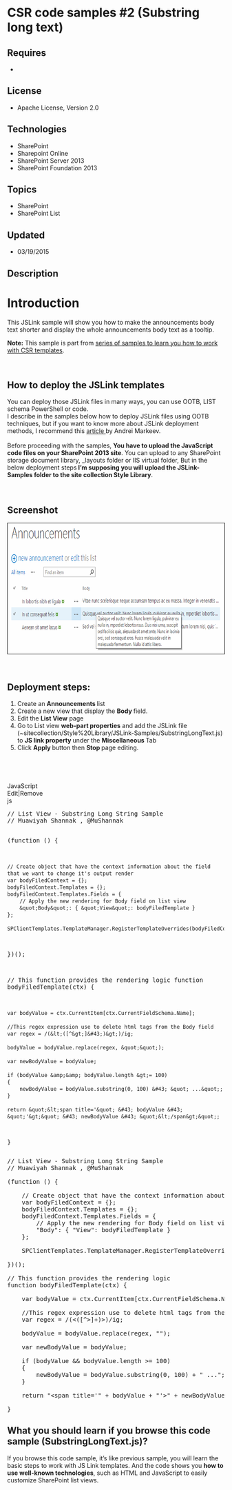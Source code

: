 # CSR code samples #2 (Substring long text)
## Requires
- 
## License
- Apache License, Version 2.0
## Technologies
- SharePoint
- Sharepoint Online
- SharePoint Server 2013
- SharePoint Foundation 2013
## Topics
- SharePoint
- SharePoint List
## Updated
- 03/19/2015
## Description

<h1>Introduction</h1>
<p><span>This JSLink sample will show you&nbsp;</span><span>how to make the announcements body text shorter and display the whole announcements body text as a tooltip.</span></p>
<p><strong>Note:</strong>&nbsp;This sample is part from&nbsp;<a href="http://code.msdn.microsoft.com/office/Client-side-rendering-JS-2ed3538a">series of samples to learn you how to work with CSR templates</a>.</p>
<p><span><br>
</span></p>
<h2>How to deploy the JSLink templates</h2>
<p>You can deploy those JSLink files in many ways, you can use OOTB, LIST schema PowerShell or code.&nbsp;&nbsp;<br>
I describe in the samples&nbsp;below how to deploy JSLink files using OOTB techniques, but if you want to know more about JSLink deployment methods, I recommend this&nbsp;<a class="title" title="SharePoint 2013 Client Side Rendering: List Views" href="http://www.codeproject.com/Articles/620110/SharePoint-Client-Side-Rendering-List-Views" target="_blank">article&nbsp;</a>by
 Andrei Markeev.&nbsp;<br>
<br>
Before proceeding&nbsp;with the samples,&nbsp;<strong>You have to upload the JavaScript code files on your SharePoint 2013 site</strong>. You can upload to any SharePoint storage document library, _layouts folder or IIS virtual folder, But in the below deployment
 steps<strong>&nbsp;I&rsquo;m supposing you will upload the JSLink-Samples folder to the site collection Style Library</strong>.</p>
<p>&nbsp;</p>
<h2><span>Screenshot</span></h2>
<p><img id="109733" src="109733-sharepoint%20list%20view%20-%20substring%20long%20string%20csr.png" alt="Client Side Rendering - tooltip" width="774" height="303" style="border:1px solid black"></p>
<p>&nbsp;</p>
<h2><span>Deployment steps:<br>
</span></h2>
<ol>
<li>Create an&nbsp;<strong>Announcements&nbsp;</strong>list </li><li>Create a new view that display the&nbsp;<strong>Body&nbsp;</strong>field. </li><li>Edit the&nbsp;<strong>List View</strong>&nbsp;page </li><li>Go to List view&nbsp;<strong>web-part properties</strong>&nbsp;and add the JSLink file (~sitecollection/Style%20Library/JSLink-Samples/SubstringLongText.js) to&nbsp;<strong>JS link property&nbsp;</strong>under the&nbsp;<strong>Miscellaneous&nbsp;</strong>Tab
</li><li>Click&nbsp;<strong>Apply&nbsp;</strong>button then&nbsp;<strong>Stop&nbsp;</strong>page editing.
</li></ol>
<h2><span><br>
</span></h2>
<div class="scriptcode">
<div class="pluginEditHolder" pluginCommand="mceScriptCode">
<div class="title"><span>JavaScript</span></div>
<div class="pluginLinkHolder"><span class="pluginEditHolderLink">Edit</span>|<span class="pluginRemoveHolderLink">Remove</span></div>
<span class="hidden">js</span>
<pre class="hidden">// List View - Substring Long String Sample
// Muawiyah Shannak , @MuShannak

(function () {

    // Create object that have the context information about the field that we want to change it's output render 
    var bodyFiledContext = {};
    bodyFiledContext.Templates = {};
    bodyFiledContext.Templates.Fields = {
        // Apply the new rendering for Body field on list view
        &quot;Body&quot;: { &quot;View&quot;: bodyFiledTemplate }
    };

    SPClientTemplates.TemplateManager.RegisterTemplateOverrides(bodyFiledContext);

})();

// This function provides the rendering logic
function bodyFiledTemplate(ctx) {

    var bodyValue = ctx.CurrentItem[ctx.CurrentFieldSchema.Name];

    //This regex expression use to delete html tags from the Body field
    var regex = /(&lt;([^&gt;]&#43;)&gt;)/ig;

    bodyValue = bodyValue.replace(regex, &quot;&quot;);

    var newBodyValue = bodyValue;

    if (bodyValue &amp;&amp; bodyValue.length &gt;= 100)
    {
        newBodyValue = bodyValue.substring(0, 100) &#43; &quot; ...&quot;;
    }

    return &quot;&lt;span title='&quot; &#43; bodyValue &#43; &quot;'&gt;&quot; &#43; newBodyValue &#43; &quot;&lt;/span&gt;&quot;;
       
}
</pre>
<div class="preview">
<pre class="csharp"><span class="cs__com">//&nbsp;List&nbsp;View&nbsp;-&nbsp;Substring&nbsp;Long&nbsp;String&nbsp;Sample</span>&nbsp;
<span class="cs__com">//&nbsp;Muawiyah&nbsp;Shannak&nbsp;,&nbsp;@MuShannak</span>&nbsp;
&nbsp;
(function&nbsp;()&nbsp;{&nbsp;
&nbsp;
&nbsp;&nbsp;&nbsp;&nbsp;<span class="cs__com">//&nbsp;Create&nbsp;object&nbsp;that&nbsp;have&nbsp;the&nbsp;context&nbsp;information&nbsp;about&nbsp;the&nbsp;field&nbsp;that&nbsp;we&nbsp;want&nbsp;to&nbsp;change&nbsp;it's&nbsp;output&nbsp;render&nbsp;</span>&nbsp;
&nbsp;&nbsp;&nbsp;&nbsp;var&nbsp;bodyFiledContext&nbsp;=&nbsp;{};&nbsp;
&nbsp;&nbsp;&nbsp;&nbsp;bodyFiledContext.Templates&nbsp;=&nbsp;{};&nbsp;
&nbsp;&nbsp;&nbsp;&nbsp;bodyFiledContext.Templates.Fields&nbsp;=&nbsp;{&nbsp;
&nbsp;&nbsp;&nbsp;&nbsp;&nbsp;&nbsp;&nbsp;&nbsp;<span class="cs__com">//&nbsp;Apply&nbsp;the&nbsp;new&nbsp;rendering&nbsp;for&nbsp;Body&nbsp;field&nbsp;on&nbsp;list&nbsp;view</span>&nbsp;
&nbsp;&nbsp;&nbsp;&nbsp;&nbsp;&nbsp;&nbsp;&nbsp;<span class="cs__string">&quot;Body&quot;</span>:&nbsp;{&nbsp;<span class="cs__string">&quot;View&quot;</span>:&nbsp;bodyFiledTemplate&nbsp;}&nbsp;
&nbsp;&nbsp;&nbsp;&nbsp;};&nbsp;
&nbsp;
&nbsp;&nbsp;&nbsp;&nbsp;SPClientTemplates.TemplateManager.RegisterTemplateOverrides(bodyFiledContext);&nbsp;
&nbsp;
})();&nbsp;
&nbsp;
<span class="cs__com">//&nbsp;This&nbsp;function&nbsp;provides&nbsp;the&nbsp;rendering&nbsp;logic</span>&nbsp;
function&nbsp;bodyFiledTemplate(ctx)&nbsp;{&nbsp;
&nbsp;
&nbsp;&nbsp;&nbsp;&nbsp;var&nbsp;bodyValue&nbsp;=&nbsp;ctx.CurrentItem[ctx.CurrentFieldSchema.Name];&nbsp;
&nbsp;
&nbsp;&nbsp;&nbsp;&nbsp;<span class="cs__com">//This&nbsp;regex&nbsp;expression&nbsp;use&nbsp;to&nbsp;delete&nbsp;html&nbsp;tags&nbsp;from&nbsp;the&nbsp;Body&nbsp;field</span>&nbsp;
&nbsp;&nbsp;&nbsp;&nbsp;var&nbsp;regex&nbsp;=&nbsp;/(&lt;([^&gt;]&#43;)&gt;)/ig;&nbsp;
&nbsp;
&nbsp;&nbsp;&nbsp;&nbsp;bodyValue&nbsp;=&nbsp;bodyValue.replace(regex,&nbsp;<span class="cs__string">&quot;&quot;</span>);&nbsp;
&nbsp;
&nbsp;&nbsp;&nbsp;&nbsp;var&nbsp;newBodyValue&nbsp;=&nbsp;bodyValue;&nbsp;
&nbsp;
&nbsp;&nbsp;&nbsp;&nbsp;<span class="cs__keyword">if</span>&nbsp;(bodyValue&nbsp;&amp;&amp;&nbsp;bodyValue.length&nbsp;&gt;=&nbsp;<span class="cs__number">100</span>)&nbsp;
&nbsp;&nbsp;&nbsp;&nbsp;{&nbsp;
&nbsp;&nbsp;&nbsp;&nbsp;&nbsp;&nbsp;&nbsp;&nbsp;newBodyValue&nbsp;=&nbsp;bodyValue.substring(<span class="cs__number">0</span>,&nbsp;<span class="cs__number">100</span>)&nbsp;&#43;&nbsp;<span class="cs__string">&quot;&nbsp;...&quot;</span>;&nbsp;
&nbsp;&nbsp;&nbsp;&nbsp;}&nbsp;
&nbsp;
&nbsp;&nbsp;&nbsp;&nbsp;<span class="cs__keyword">return</span>&nbsp;<span class="cs__string">&quot;&lt;span&nbsp;title='&quot;</span>&nbsp;&#43;&nbsp;bodyValue&nbsp;&#43;&nbsp;<span class="cs__string">&quot;'&gt;&quot;</span>&nbsp;&#43;&nbsp;newBodyValue&nbsp;&#43;&nbsp;<span class="cs__string">&quot;&lt;/span&gt;&quot;</span>;&nbsp;
&nbsp;&nbsp;&nbsp;&nbsp;&nbsp;&nbsp;&nbsp;&nbsp;
}&nbsp;
</pre>
</div>
</div>
</div>
<h2>What you should learn if you browse this code sample (SubstringLongText.js)?</h2>
<p>If you browse this code sample, it&rsquo;s like previous sample, you will learn the basic steps to work with JS Link templates. And the code shows you&nbsp;<strong>how to use well-known technologies</strong>, such as HTML and JavaScript&nbsp;to easily customize
 SharePoint list views.</p>
